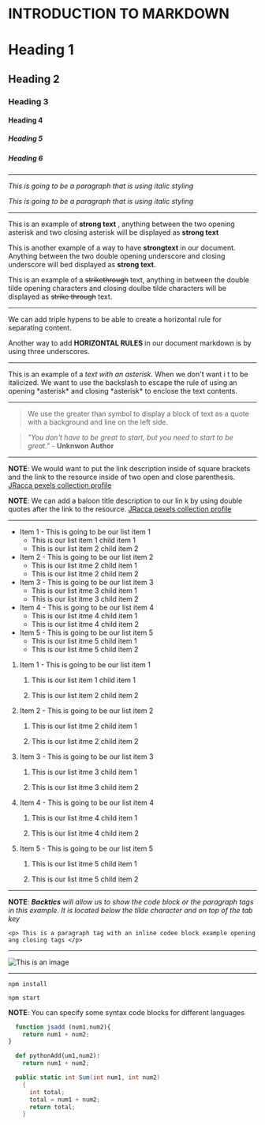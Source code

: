 # INTRODUCTION TO MARKDOWN

<!--HEADING-->
# Heading 1

## Heading 2

### Heading 3

#### Heading 4

##### Heading 5

##### Heading 6

---

<!-- Italics -->

_This is going to be a paragraph that is using italic styling_

*This is going to be a paragraph that is using italic styling*

---

<!-- Strong -->

This is an example of **strong text** , anything between the two opening asterisk and two closing asterisk will be displayed as **strong text**

This is another example of a way to have __strongtext__ in our document. Anything between the two double opening underscore and closing underscore will bed displayed as __strong text__.

<!-- Strike Trough -->

This is an example of a ~~strikethrough~~ text, anything in between the double tilde opening characters and closing doulbe tilde characters will be displayed as ~~strike through~~ text.

---
<!-- Horizontal Rule -->

We can add triple hypens to be able to create a horizontal rule for separating content.

Another way to add __HORIZONTAL RULES__ in our document markdown is by using three underscores.
___

<!-- Escape Character Rule using Backslash -->

This is an example of a *text with an asterisk*. When we don't want i t to be italicized. We want to use the backslash to escape the rule of using an opening \*asterisk* and closing \*asterisk* to enclose the text contents.

---

<!-- Blockquote Rule -->

>We use the greater than symbol to display a block of text as a quote with a background and line on the left side.

> *"You don't have to be great to start, but you need to start to be great."* - __Unknwon Author__

---

<!-- Link Rule -->

**NOTE**: We would want to put the link description inside of square brackets and the link to the resource inside of two open and close parenthesis.
[JRacca pexels collection profile](https://images.pexels.com/photos/10499104/pexels-photo-10499104.jpeg?auto=compress&cs=tinysrgb&w=1260&h=750&dpr=1)

__NOTE__: We can add a baloon title description to our lin k by using double quotes after the link to the resource.
[JRacca pexels collection profile](https://images.pexels.com/photos/10499104/pexels-photo-10499104.jpeg?auto=compress&cs=tinysrgb&w=1260&h=750&dpr=1/ "JRACCA pexel photo")

---

<!-- List Item Rules -->

<!-- Unordered Lists -->

* Item 1 - This is going to be our list item 1
  *  This is our list item 1 child item 1
  *  This is our list item 2 child item 2
* Item 2 - This is going to be our list item 2
  *  This is our list itme 2 child item 1
  *  This is our list itme 2 child item 2
* Item 3 - This is going to be our list item 3
  *  This is our list itme 3 child item 1
  *  This is our list itme 3 child item 2 
* Item 4 - This is going to be our list item 4
  *  This is our list itme 4 child item 1
  *  This is our list itme 4 child item 2 
* Item 5 - This is going to be our list item 5
  *  This is our list itme 5 child item 1 
  *  This is our list itme 5 child item 2 

<!-- Ordered List -->

1. Item 1 - This is going to be our list item 1

      1.  This is our list item 1 child item 1

      3.  This is our list item 2 child item 2

2. Item 2 - This is going to be our list item 2

      1.  This is our list itme 2 child item 1

      3.  This is our list itme 2 child item 2

3. Item 3 - This is going to be our list item 3

      1.  This is our list itme 3 child item 1

      3.  This is our list itme 3 child item 2 

4. Item 4 - This is going to be our list item 4

      1.  This is our list itme 4 child item 1

      3.  This is our list itme 4 child item 2 

5. Item 5 - This is going to be our list item 5

      1.  This is our list itme 5 child item 1 

      3.  This is our list itme 5 child item 2 
      
      
---

<!--Code Block Inline Example-->

**NOTE**: *__Backtics__ will allow us to show the code block or the paragraph tags in this example. It is located below the tilde character and on top of the tab key*

`<p> This is a paragraph tag with an inline codee block example opening ang closing tags </p>`


---

<!-- Image Rule -->

![This is an image](https://images.pexels.com/photos/1404819/pexels-photo-1404819.jpeg?auto=compress&cs=tinysrgb&w=1260&h=750&dpr=1 "Link to a cat image")

---

<!-- GITHUB FLAVOR SET OF CODE BLOCK -->

<!-- CODE BLOCKS FOR GITHUB DOCUMENTATION -->

```install npm
npm install

npm start
```

**NOTE**: You can specify some syntax code blocks for different languages

```javascript
  function jsadd (num1,num2){
    return num1 + num2;
}
```

```python
  def pythonAdd(um1,num2):
    return num1 + num2;
```

```C#
  public static int Sum(int num1, int num2)
    {
      int total;
      total = num1 + num2;
      return total;
    }
```
